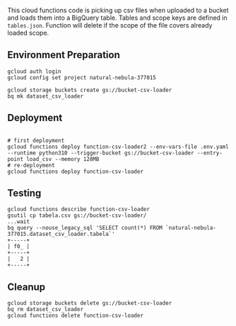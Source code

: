 This cloud functions code is picking up csv files when uploaded to a bucket and loads them into a BigQuery table. Tables and scope keys are defined in `tables.json`. Function will delete if the scope of the file covers already loaded scope. 

## Environment Preparation
```
gcloud auth login
gcloud config set project natural-nebula-377015

gcloud storage buckets create gs://bucket-csv-loader
bq mk dataset_csv_loader
```


## Deployment

```

# first deployment
gcloud functions deploy function-csv-loader2 --env-vars-file .env.yaml --runtime python310 --trigger-bucket gs://bucket-csv-loader --entry-point load_csv --memory 128MB
# re-deployment
gcloud functions deploy function-csv-loader

```

## Testing
```
gcloud functions describe function-csv-loader
gsutil cp tabela.csv gs://bucket-csv-loader/
...wait
bq query --nouse_legacy_sql 'SELECT count(*) FROM `natural-nebula-377015.dataset_csv_loader.tabela`'
+-----+
| f0_ |
+-----+
|   2 |
+-----+
```

## Cleanup
```
gcloud storage buckets delete gs://bucket-csv-loader
bq rm dataset_csv_loader
gcloud functions delete function-csv-loader
```
